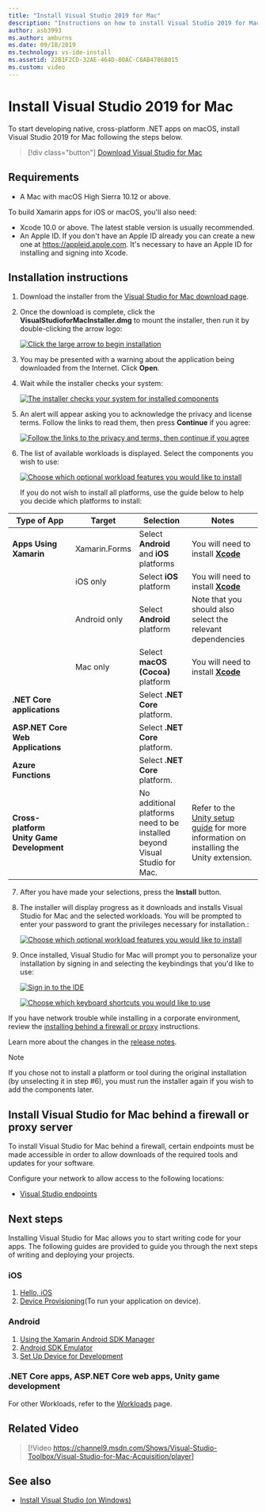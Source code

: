 ```yaml
---
title: "Install Visual Studio 2019 for Mac"
description: "Instructions on how to install Visual Studio 2019 for Mac and additional components required for cross-platform development."
author: asb3993
ms.author: amburns
ms.date: 09/18/2019
ms.technology: vs-ide-install
ms.assetid: 22B1F2CD-32AE-464D-80AC-C8AB4786B015
ms.custom: video
---
```

# Install Visual Studio 2019 for Mac

To start developing native, cross-platform .NET apps on macOS, install Visual Studio 2019 for Mac following the steps below.

 > [!div class="button"]
 > [Download Visual Studio for Mac](https://visualstudio.microsoft.com/downloads/?utm_medium=microsoft&utm_source=docs.microsoft.com&utm_campaign=navigation+cta&utm_content=download+vsmac2019)

## Requirements

- A Mac with macOS High Sierra 10.12 or above.

To build Xamarin apps for iOS or macOS, you'll also need:

- Xcode 10.0 or above. The latest stable version is usually recommended.
- An Apple ID. If you don't have an Apple ID already you can create a new one at https://appleid.apple.com. It's necessary to have an Apple ID for installing and signing into Xcode.

## Installation instructions

1. Download the installer from the [Visual Studio for Mac download page](https://aka.ms/vsmac).
2. Once the download is complete, click the **VisualStudioforMacInstaller.dmg** to mount the installer, then run it by double-clicking the arrow logo:

    [![Click the large arrow to begin installation](media/install-installer-sml.png)](media/install-installer.png#lightbox)

3. You may be presented with a warning about the application being downloaded from the Internet. Click **Open**.
4. Wait while the installer checks your system:

    [![The installer checks your system for installed components](media/install-checking-sml.png)](media/install-checking.png#lightbox)

5. An alert will appear asking you to acknowledge the privacy and license terms. Follow the links to read them, then press **Continue** if you agree:

    [![Follow the links to the privacy and terms, then continue if you agree](media/install-privacy-sml.png)](media/install-privacy.png#lightbox)

6. The list of available workloads is displayed. Select the components you wish to use:

    [![Choose which optional workload features you would like to install](media/install-selection.png)](media/install-selection.png#lightbox)

   If you do not wish to install all platforms, use the guide below to help you decide which platforms to install:


|Type of App  |Target  |Selection  |Notes  |
|---------|---------|---------|---------|
|**Apps Using Xamarin**| Xamarin.Forms|Select **Android** and **iOS** platforms |You will need to install [**Xcode**](https://developer.apple.com/xcode/) |
||iOS only|Select **iOS** platform|You will need to install [**Xcode**](https://developer.apple.com/xcode/)|
||Android only|Select **Android** platform|Note that you should also select the relevant dependencies|
||Mac only|Select **macOS (Cocoa)** platform|You will need to install [**Xcode**](https://developer.apple.com/xcode/)|
|**.NET Core applications**|         |Select **.NET Core** platform.|         |
|**ASP.NET Core Web Applications**|         |Select **.NET Core** platform.|         |
|**Azure Functions**|         |Select **.NET Core** platform.|         |
|**Cross-platform Unity Game Development**|         |No additional platforms need to be installed beyond Visual Studio for Mac.| Refer to the [Unity setup guide](/visualstudio/mac/setup-vsmac-tools-unity) for more information on installing the Unity extension.|


7. After you have made your selections, press the **Install** button.
8. The installer will display progress as it downloads and installs Visual Studio for Mac and the selected workloads. You will be prompted to enter your password to grant the privileges necessary for installation.:

    [![Choose which optional workload features you would like to install](media/installation-progress.png)](media/installation-progress.png#lightbox)

9. Once installed, Visual Studio for Mac will prompt you to personalize your installation by signing in and selecting the keybindings that you'd like to use:

    [![Sign in to the IDE](media/ide-tour-2019-start-signin.png)](media/ide-tour-2019-start-signin.png#lightbox)

    [![Choose which keyboard shortcuts you would like to use](media/ide-tour-2019-keyboard-shortcut.png)](media/ide-tour-2019-keyboard-shortcut.png#lightbox)

If you have network trouble while installing in a corporate environment, review the [installing behind a firewall or proxy](https://docs.microsoft.com/visualstudio/mac/installation#install-visual-studio-for-mac-behind-a-firewall-or-proxy-server) instructions.

Learn more about the changes in the [release notes](https://docs.microsoft.com/visualstudio/releasenotes/vs2019-mac-relnotes).

> [!NOTE]
> If you chose not to install a platform or tool during the original installation (by unselecting it in step #6), you must run the installer again if you wish to add the components later.

## Install Visual Studio for Mac behind a firewall or proxy server

To install Visual Studio for Mac behind a firewall, certain endpoints must be made accessible in order to allow downloads of the required tools and updates for your software.

Configure your network to allow access to the following locations:

- [Visual Studio endpoints](/visualstudio/mac/install-behind-a-firewall-or-proxy-server)

## Next steps

Installing Visual Studio for Mac allows you to start writing code for your apps. The following guides are provided to guide you through the next steps of writing and deploying your projects.

### iOS

1. [Hello, iOS](https://developer.xamarin.com/guides/ios/getting_started/hello,_iOS/)
2. [Device Provisioning](https://developer.xamarin.com/guides/ios/getting_started/installation/device_provisioning)(To run your application on device).

### Android

1. [Using the Xamarin Android SDK Manager](https://developer.xamarin.com/guides/android/getting_started/installation/android-sdk/?ide=xs)
2. [Android SDK Emulator](https://developer.xamarin.com/guides/android/getting_started/installation/android-emulator/)
4. [Set Up Device for Development](https://developer.xamarin.com/guides/android/getting_started/installation/set_up_device_for_development/)

### .NET Core apps, ASP.NET Core web apps, Unity game development

For other Workloads, refer to the [Workloads](workloads.md) page.

## Related Video

> [!Video https://channel9.msdn.com/Shows/Visual-Studio-Toolbox/Visual-Studio-for-Mac-Acquisition/player]

## See also

- [Install Visual Studio (on Windows)](/visualstudio/install/install-visual-studio)
